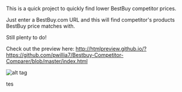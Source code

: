 This is a quick project to quickly find lower BestBuy competitor prices. 

Just enter a BestBuy.com URL and this will find competitor's products BestBuy price
matches with.


Still plenty to do!

Check out the preview here:
http://htmlpreview.github.io/?https://github.com/pwillia7/Bestbuy-Competitor-Comparer/blob/master/index.html

![alt tag](https://raw.github.com/pwillia7/Bestbuy-Competitor-Comparer/master/screenshot.png)

tes

